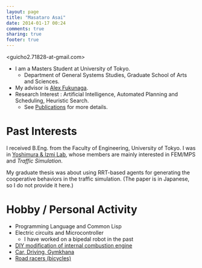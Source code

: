 ```yaml
---
layout: page
title: "Masataro Asai"
date: 2014-01-17 00:24
comments: true
sharing: true
footer: true
---
```



<guicho2.71828-at-gmail.com>

-   I am a Masters Student at University of Tokyo.
    -   Department of General Systems Studies, Graduate School of Arts and Sciences.
-   My advisor is [Alex Fukunaga](http://metahack.org/).
-   Research Interest : Artificial Intelligence, Automated Planning and Scheduling, Heuristic Search.
    -   See [Publications](../publications/) for more details.

# Past Interests

I received B.Eng. from the Faculty of Engineering, University of Tokyo.
I was in [Yoshimura & Izmi Lab](http://save.sys.t.u-tokyo.ac.jp/index_e.html), whose members are mainly interested in FEM/MPS and *Traffic Simulation*.

My graduate thesis was about using RRT-based agents for generating
the cooperative behaviors in the traffic simulation. (The paper is in
Japanese, so I do not provide it here.)

# Hobby / Personal Activity

-   Programming Language and Common Lisp
-   Electric circuits and Microcontroller
    -   I have worked on a bipedal robot in the past
-   [DIY modification of internal combustion engine](../gallery/)
-   [Car, Driving, Gymkhana](../gallery/)
-   [Road racers (bicycles)](http://runkeeper.com/user/941210962/profile)

